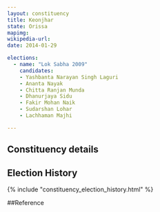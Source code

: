 ```yaml
---
layout: constituency
title: Keonjhar
state: Orissa
mapimg: 
wikipedia-url: 
date: 2014-01-29

elections: 
  - name: "Lok Sabha 2009"
    candidates: 
    - Yashbanta Narayan Singh Laguri 
    - Ananta Nayak 
    - Chitta Ranjan Munda 
    - Dhanurjaya Sidu 
    - Fakir Mohan Naik 
    - Sudarshan Lohar 
    - Lachhaman Majhi 

---
```

## Constituency details


## Election History
{% include "constituency_election_history.html" %}

##Reference
